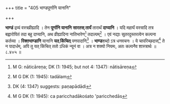 +++
title = "405 भाण्डपूर्णानि यानानि"

+++


**भाण्डं** द्रव्यं वस्त्रव्रीह्यादि । तेन **पूर्णानि यानानि** **सारतस् तार्यं** तारार्थं **दाप्यानि** । यदि महार्घं वस्त्रादि तत्र बह्वारोपितं तदा बहु दाप्यानि, अथ व्रीह्यादिना नातिभारेण[^३७०] तदाल्पम्[^३७१] । एवं नद्याः सुतरदुस्तरत्वेन कल्पना कर्तव्या । **रिक्तभाण्डानि** यानानि **यत् किंचित्** पणपादानि[^३७२] । **भाण्ड**शब्दो ऽत्र धनवचनः । ये चापरिच्छदास्[^३७३] ते न पादार्धम्, अपि तु यत् किंचित् ततो ऽधिकं न्यूनं वा । अत्र न शक्यो नियमः, अतः कल्पनैव शास्त्रार्थः ॥ ८.४०५ ॥


[^३७३]:
     M G DK (1: 1945): ca paricchadākośato 'paricchedās


[^३७२]:
     DK (4: 1347) suggests: paṇapādādi


[^३७१]:
     M G DK (1: 1945): tadālam


[^३७०]:
     M G: nāticāreṇa; DK (1: 1945; but not 4: 1347): nātisāreṇa